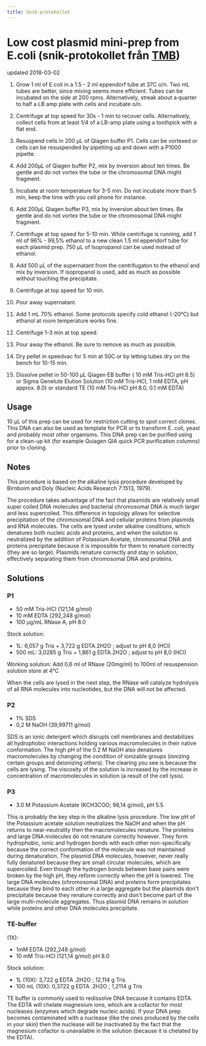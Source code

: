 ```yaml
---
title: Snik-protokollet
---
```


# Low cost plasmid mini-prep from E.coli (snik-protokollet från [TMB](http://www.tmb.lth.se))

updated 2018-03-02

1. Grow 1 ml of E.coli in a 1.5 - 2 ml eppendorf tube at 37C o/n. Two mL tubes are better, since mixing seems more efficient. Tubes can be incubated on the side at 200 rpms. Alternatively, streak about a quarter to half a LB amp plate with cells and incubate o/n.

2. Centrifuge at top speed for 30s - 1 min to recover cells. Alternatively, collect cells from at least 1/4 of a LB-amp plate using a toothpick with a flat end.

3. Resuspend cells in 200 µL of Qiagen buffer P1. Cells can be vortexed or cells can be resuspended by pipetting up and down with a P1000 pipette.

4. Add 200µL of Qiagen buffer P2, mix by inversion about ten times. Be gentle and do not vortex the tube or the chromosomal DNA might fragment.

5. Incubate at room temperature for 3-5 min. Do not incubate more than 5 min, keep the time with you cell phone for instance.

6. Add 200µL Qiagen buffer P3, mix by inversion about ten times. Be gentle and do not vortex the tube or the chromosomal DNA might fragment.

7. Centrifuge at top speed for 5-10 min. While centrifuge is running, add 1 ml of 96% - 99,5% ethanol 
   to a new clean 1.5 ml eppendorf tube for each plasmid prep. 750 µL of Isopropanol can be used instead of ethanol.

8. Add 500 µL of the supernatant from the centrifugaton to the ethanol and mix by inversion. If isopropanol is used, add as much as possible without touching the precipitate.

9. Centrifuge at top speed for 10 min.

10. Pour away supernatant.

11. Add 1 mL 70% ethanol. Some protocols specify cold ethanol (-20°C) but ethanol at room temperature works fine.

12. Centrifuge 1-3 min at top speed.

13. Pour away the ethanol. Be sure to remove as much as possible.

14. Dry pellet in speedvac for 5 min at 50C or by letting tubes dry on the bench for 10-15 min.

15. Dissolve pellet in 50-100 µL Qiagen EB buffer ( 10 mM Tris-HCl pH 8.5) or Sigma Genelute Elution Solution (10 mM Tris-HCl, 1 mM EDTA, pH approx. 8.0) or standard TE (10 mM Tris-HCl pH 8.0, 0.1 mM EDTA)

## Usage

10 µL of this prep can be used for restriction cutting to spot correct clones. This DNA can also be used as template for PCR or to transform E. coli, yeast and probably most other organisms. This DNA prep can be purified using for a clean-up kit (for example Quiagen QIA quick PCR purification columns)
 prior to cloning.


## Notes

This procedure is based on the alkaline lysis procedure developed by Birnboim and Doly (Nucleic Acids Research 7:1513, 1979).

The procedure takes advantage of the fact that plasmids are relatively small super coiled DNA molecules and bacterial chromosomal DNA is much larger and less supercoiled. This difference in topology allows for selective precipitation of the chromosomal DNA and cellular proteins from plasmids and RNA molecules. The cells are lysed under alkaline conditions, which denatures both nucleic acids and proteins, and when the solution is neutralized by the addition of Potassium Acetate, chromosomal DNA and proteins precipitate because it is impossible for them to renature correctly (they are so large). Plasmids renature correctly and stay in solution, effectively separating them from chromosomal DNA and proteins.



## Solutions

### P1 
 
- 50 mM Tris-HCl (121,14 g/mol)
- 10 mM EDTA (292,248 g/mol)
- 100 µg/mL RNase A, pH 8.0

Stock solution:
- 1L: 6,057 g Tris + 3,722 g EDTA.2H2O ; adjust to pH 8,0 (HCl)
- 500 mL: 3,0285 g Tris + 1,861 g EDTA.2H2O ; adjust to pH 8,0 (HCl)

Working solution:
Add 0,6 ml of RNase (20mg/ml) to 100ml of resuspension solution store at 4°C

When the cells are lysed in the next step, the RNase will catalyze hydrolysis of all RNA molecules into nucleotides, but the DNA will not be affected.

### P2

- 1% SDS
- 0,2 M NaOH (39,99711 g/mol)

SDS is an ionic detergent which disrupts cell membranes and destabilizes all hydrophobic interactions holding various macromolecules in their native conformation.  The high pH of the 0.2 M NaOH also denatures macromolecules by changing the condition of ionizable groups (ionizing certain groups and deionizing others).  The clearing you see is because the cells are lysing.  The viscosity of the solution is increased by the increase in concentration of macromolecules in solution (a result of the cell lysis).

### P3

- 3.0 M Potassium Acetate (KCH3COO; 98,14 g/mol), pH 5.5

This is probably the key step in the alkaline lysis procedure. The low pH of the Potassium acetate solution neutralizes the NaOH and when the pH returns to near-neutrality then the macromolecules renature.  The proteins and large DNA molecules do not renature correctly however. They form hydrophobic, ionic and hydrogen bonds with each other non-specifically because the correct conformation of the molecule was not maintained during denaturation.  The plasmid DNA molecules, however, never really fully denatured because they are small circular molecules, which are supercoiled.  Even though the hydrogen bonds between base pairs were broken by the high pH, they reform correctly when the pH is lowered.  The large DNA molecules (chromosomal DNA) and proteins form precipitates because they bind to each other in a large aggregate but the plasmids don't precipitate because they renature correctly and don't become part of the large multi-molecule aggregates.  Thus plasmid DNA remains in solution while proteins and other DNA molecules precipitate.

### TE-buffer 


(1X): 
- 1mM EDTA (292,248 g/mol)
- 10 mM Tris-HCl (121,14 g/mol) pH 8.0

Stock solution:
- 1L (10X): 3,722 g EDTA .2H2O  ;  12,114 g Tris		
- 100 mL (10X): 0,3722 g EDTA .2H2O  ;  1,2114 g Tris

TE buffer is commonly used to redissolve DNA because it contains EDTA.  The EDTA will chelate magnesium ions, which are a cofactor for most nucleases (enzymes which degrade nucleic acids).  If your DNA prep becomes contaminated with a nuclease (like the ones produced by the cells in your skin) then the nuclease will be inactivated by the fact that the magnesium cofactor is unavailable in the solution (because it is chelated by the EDTA).








